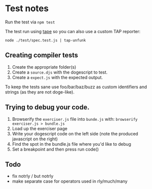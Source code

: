 # Test notes

Run the test via `npm test`

The test run using [tape](https://www.npmjs.org/package/tape) so you can also use a custom TAP reporter:

````
node ./test/spec.test.js | tap-unfunk
````

## Creating compiler tests

1. Create the appropriate folder(s)
1. Create a `source.djs` with the dogescript to test.
1. Create a `expect.js` with the expected output.

To keep the tests sane use foo/bar/baz/buzz as custom identifiers and strings (as they are not doge-like).

## Trying to debug your code.
1. Browserify the `exerciser.js` file into `bunde.js` with: `browserify exerciser.js > bundle.js`
2. Load up the exerciser page
3. Write your dogescript code on the left side (note the produced javascript on the right)
4. Find the spot in the bundle.js file where you'd like to debug
5. Set a breakpoint and then press run code()

## Todo

- fix notrly / but notrly
- make separate case for operators used in rly/much/many
